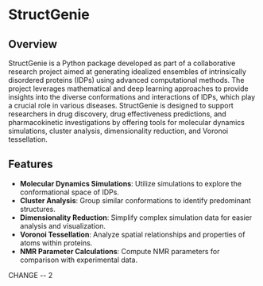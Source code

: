 # StructGenie

## Overview
StructGenie is a Python package developed as part of a collaborative research project aimed at generating idealized ensembles of intrinsically disordered proteins (IDPs) using advanced computational methods. The project leverages mathematical and deep learning approaches to provide insights into the diverse conformations and interactions of IDPs, which play a crucial role in various diseases. StructGenie is designed to support researchers in drug discovery, drug effectiveness predictions, and pharmacokinetic investigations by offering tools for molecular dynamics simulations, cluster analysis, dimensionality reduction, and Voronoi tessellation.

## Features
- **Molecular Dynamics Simulations**: Utilize simulations to explore the conformational space of IDPs.
- **Cluster Analysis**: Group similar conformations to identify predominant structures.
- **Dimensionality Reduction**: Simplify complex simulation data for easier analysis and visualization.
- **Voronoi Tessellation**: Analyze spatial relationships and properties of atoms within proteins.
- **NMR Parameter Calculations**: Compute NMR parameters for comparison with experimental data.

CHANGE -- 2
